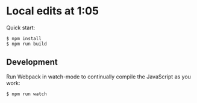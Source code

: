 # Local edits at 1:05

Quick start:

```
$ npm install
$ npm run build
````

## Development

Run Webpack in watch-mode to continually compile the JavaScript as you work:

```
$ npm run watch
```
